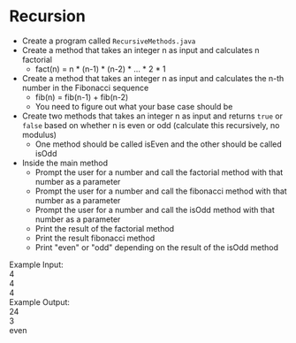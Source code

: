 # Recursion

- Create a program called `RecursiveMethods.java`
- Create a method that takes an integer n as input and calculates n factorial
  - fact(n) = n * (n-1) * (n-2) * ... * 2 * 1
- Create a method that takes an integer n as input and calculates the n-th number in the Fibonacci sequence
  - fib(n) = fib(n-1) + fib(n-2)
  - You need to figure out what your base case should be
- Create two methods that takes an integer n as input and returns `true` or `false` based on whether n is even or odd (calculate this recursively, no modulus)
  - One method should be called isEven and the other should be called isOdd
- Inside the main method
  - Prompt the user for a number and call the factorial method with that number as a parameter
  - Prompt the user for a number and call the fibonacci method with that number as a parameter
  - Prompt the user for a number and call the isOdd method with that number as a parameter
  - Print the result of the factorial method
  - Print the result fibonacci method
  - Print "even" or "odd" depending on the result of the isOdd method

Example Input:\
4\
4\
4\
Example Output:\
24\
3\
even
